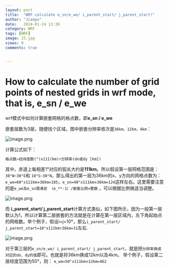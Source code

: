 ```yaml
---
layout: post
title:  "WRF calculate e_sn/e_we/ i_parent_start/ j_parent_start!"
author: "Jianpu"
date:   2024-01-24 13:38
category: WRF
tags: [WRF]
image: 15.jpg
views: 0
comments: true


---
```



# How to calculate the number of grid points of nested grids in wrf mode, that is, **e_sn / e_we**

wrf模式中如何计算嵌套网格的格点数，即**e_sn / e_we**

嵌套层数为3层，随便找个区域，图中嵌套分辨率依次是`36km，12km，4km`：

![image.png](https://s2.loli.net/2024/01/20/7hNKyMxqpFvTugd.png)




计算公式如下：

```python
格点数=经纬度数(°)x111(km)÷分辨率(dx或dy [km])
```


其中，赤道上每相差1°对应的弧长大约是**111km**。所以假设第一层网格范围是：`30°W~30°E`和 `10°S~30°N`，那么得出的第一层为36km的x、y方向的网格点数为：`e_we=60°x111km➗36km=185`，`e_sn=40°x111km➗36km=124`这样左右。这里需要注意的是`e_we及e_sn需满足 （e_**-1）/嵌套比例=整数`  ，可以根据比例做适当调整。

![image.png](https://s2.loli.net/2024/01/20/FsAqVoawIJBzRlE.png)


而 **i_parent_start/ j_parent_start**计算方式类似，如下图所示，因为一般第一层默认为1，所以计算第二层嵌套的方法就是在计算在第一层区域内，左下角起始点的网格数。举个例子，假设i=j=10°，那么`i_parent_start/ j_parent_start=10°x111km÷36km=31`左右.

![image.png](https://s2.loli.net/2024/01/20/IfTevYmgkAcZqt3.png)




对于第三层的`e_sn/e_we/ i_parent_start/ j_parent_start`，就是把`分辨率换成对应的dx、dy的值`即可。也就是将36km换成12km以及4km。
举个例子，假设第二层经度范围为50°，则：
`e_we=50°x111km➗12km=462`

